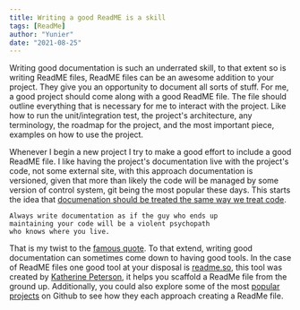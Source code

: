 ```yaml
---
title: Writing a good ReadME is a skill
tags: [ReadMe]
author: "Yunier"
date: "2021-08-25"
---
```


Writing good documentation is such an underrated skill, to that extent so is writing ReadME files, ReadME files can be an awesome addition to your project. They give you an opportunity to document all sorts of stuff. For me, a good project should come along with a good ReadME file. The file should outline everything that is necessary for me to interact with the project. Like how to run the unit/integration test, the project's architecture, any terminology, the roadmap for the project, and the most important piece, examples on how to use the project. 

Whenever I begin a new project I try to make a good effort to include a good ReadME file. I like having the project's documentation live with the project's code, not some external site, with this approach documentation is versioned, given that more than likely the code will be managed by some version of control system, git being the most popular these days. This starts the idea that [documenation should be treated the same way we treat code](https://www.youtube.com/watch?v=uFGCaZmA6d4).

```
Always write documentation as if the guy who ends up 
maintaining your code will be a violent psychopath 
who knows where you live.
```

That is my twist to the [famous quote](http://wiki.c2.com/?CodeForTheMaintainer). To that extend, writing good documentation can sometimes come down to having good tools. In the case of ReadME files one good tool at your disposal is [readme.so](https://readme.so/), this tool was created by [Katherine Peterson](https://twitter.com/katherinecodes), it helps you scaffold a ReadMe file from the ground up. Additionally, you could also explore some of the most [popular projects](https://gitstar-ranking.com/repositories) on Github to see how they each approach creating a ReadMe file.
